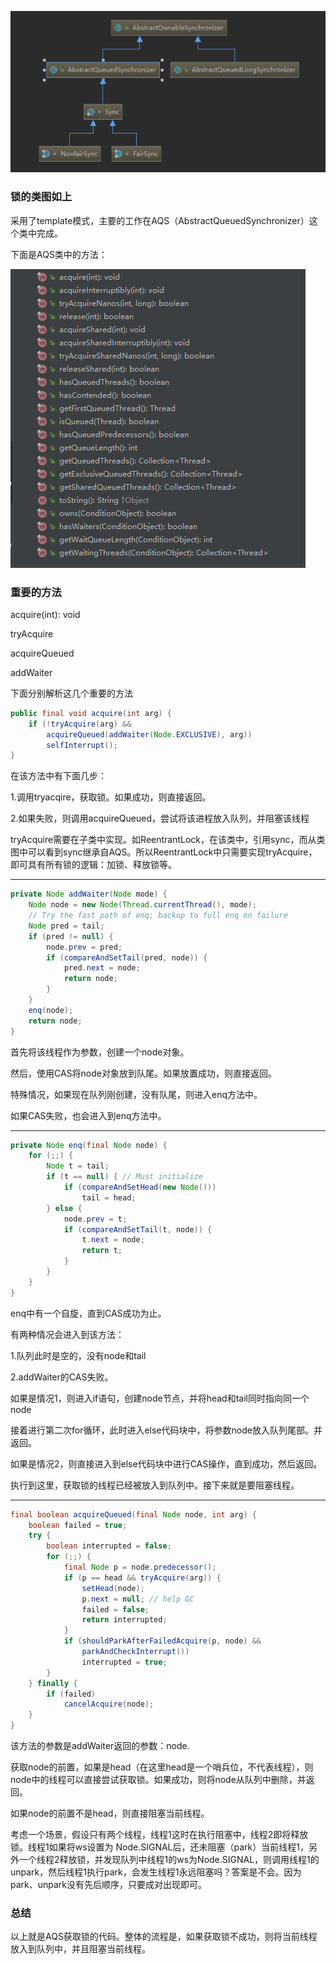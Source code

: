 



![1541772407044](./pic/1541772407044.png)



### 锁的类图如上

采用了template模式，主要的工作在AQS（AbstractQueuedSynchronizer）这个类中完成。

下面是AQS类中的方法：




![1541773328574](./pic/1541773328574.png)

### 重要的方法

acquire(int): void

tryAcquire

acquireQueued

addWaiter

下面分别解析这几个重要的方法

```java
public final void acquire(int arg) {
    if (!tryAcquire(arg) &&
        acquireQueued(addWaiter(Node.EXCLUSIVE), arg))
        selfInterrupt();
}
```

在该方法中有下面几步：

1.调用tryacqire，获取锁。如果成功，则直接返回。

2.如果失败，则调用acquireQueued，尝试将该进程放入队列，并阻塞该线程

tryAcquire需要在子类中实现。如ReentrantLock，在该类中，引用sync，而从类图中可以看到sync继承自AQS。所以ReentrantLock中只需要实现tryAcquire，即可具有所有锁的逻辑：加锁、释放锁等。



------



```java
private Node addWaiter(Node mode) {
    Node node = new Node(Thread.currentThread(), mode);
    // Try the fast path of enq; backup to full enq on failure
    Node pred = tail;
    if (pred != null) {
        node.prev = pred;
        if (compareAndSetTail(pred, node)) {
            pred.next = node;
            return node;
        }
    }
    enq(node);
    return node;
}
```

首先将该线程作为参数，创建一个node对象。

然后，使用CAS将node对象放到队尾。如果放置成功，则直接返回。

特殊情况，如果现在队列刚创建，没有队尾，则进入enq方法中。

如果CAS失败，也会进入到enq方法中。

------



```Java
private Node enq(final Node node) {
    for (;;) {
        Node t = tail;
        if (t == null) { // Must initialize
            if (compareAndSetHead(new Node()))
                tail = head;
        } else {
            node.prev = t;
            if (compareAndSetTail(t, node)) {
                t.next = node;
                return t;
            }
        }
    }
}
```
enq中有一个自旋，直到CAS成功为止。

有两种情况会进入到该方法：

1.队列此时是空的，没有node和tail

2.addWaiter的CAS失败。

如果是情况1，则进入if语句，创建node节点，并将head和tail同时指向同一个node

接着进行第二次for循环，此时进入else代码块中，将参数node放入队列尾部。并返回。

如果是情况2，则直接进入到else代码块中进行CAS操作，直到成功，然后返回。

执行到这里，获取锁的线程已经被放入到队列中。接下来就是要阻塞线程。

------



```java
final boolean acquireQueued(final Node node, int arg) {
    boolean failed = true;
    try {
        boolean interrupted = false;
        for (;;) {
            final Node p = node.predecessor();
            if (p == head && tryAcquire(arg)) {
                setHead(node);
                p.next = null; // help GC
                failed = false;
                return interrupted;
            }
            if (shouldParkAfterFailedAcquire(p, node) &&
                parkAndCheckInterrupt())
                interrupted = true;
        }
    } finally {
        if (failed)
            cancelAcquire(node);
    }
}
```

该方法的参数是addWaiter返回的参数：node.

获取node的前置，如果是head（在这里head是一个哨兵位，不代表线程），则node中的线程可以直接尝试获取锁。如果成功，则将node从队列中删除，并返回。

如果node的前置不是head，则直接阻塞当前线程。

考虑一个场景，假设只有两个线程，线程1这时在执行阻塞中，线程2即将释放锁。线程1如果将ws设置为 Node.SIGNAL后，还未阻塞（park）当前线程1，另外一个线程2释放锁，并发现队列中线程1的ws为Node.SIGNAL，则调用线程1的unpark，然后线程1执行park，会发生线程1永远阻塞吗？答案是不会。因为park、unpark没有先后顺序，只要成对出现即可。



### 总结

以上就是AQS获取锁的代码。整体的流程是，如果获取锁不成功，则将当前线程放入到队列中，并且阻塞当前线程。

